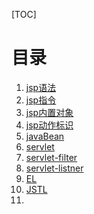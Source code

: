 [TOC]

#	目录

1. [jsp语法](./jsp语法)
2. [jsp指令](./jsp指令)
3. [jsp内置对象](./jsp内置对象)
4. [jsp动作标识](./jsp动作标识)
5. [javaBean](./javaBean)
6. [servlet](./servlet)
7. [servlet-filter](./servlet)
8. [servlet-listner](./servlet-listener)
9. [EL](./EL)
10. [JSTL](./JSTL)
11. 